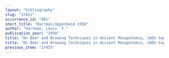```yaml
---
layout: "bibliography"
slug: "17452"
occurrence_id: "801"
short_title: "Hartman;Oppenheim 1950"
author: "Hartman, Louis  F."
publication_year: "1950"
title: "On Beer and Brewing Techniques in Ancient Mesopotamia, JAOS Supplement 10 (Baltimore)"
title: "On Beer and Brewing Techniques in Ancient Mesopotamia, JAOS Supplement 10 (Baltimore)"
previous_item: "17455"
---
```

